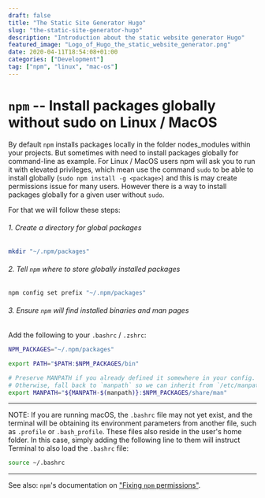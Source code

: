 ```yaml
---
draft: false
title: "The Static Site Generator Hugo"
slug: "the-static-site-generator-hugo"
description: "Introduction about the static website generator Hugo"
featured_image: "Logo_of_Hugo_the_static_website_generator.png"
date: 2020-04-11T18:54:08+01:00
categories: ["Development"]
tag: ["npm", "linux", "mac-os"]
---
```


# `npm`  -- Install packages globally without sudo on Linux / MacOS

By default `npm` installs packages locally in the folder nodes_modules within your projects.
But sometimes with need to install packages globally for command-line as example. 
For Linux / MacOS users npm will ask you to run it with elevated privileges,
which mean use the command `sudo` to be able to install globally (`sudo npm install -g <package>`) and this is may create permissions issue for many users.
However there is a way to install packages globally for a given user without `sudo`.

For that we will follow these steps:  

###### 1. Create a directory for global packages

```sh
mkdir "~/.npm/packages"
```

###### 2. Tell `npm` where to store globally installed packages

```sh
npm config set prefix "~/.npm/packages"
```

###### 3. Ensure `npm` will find installed binaries and man pages

Add the following to your `.bashrc` / `.zshrc`:

```sh
NPM_PACKAGES="~/.npm/packages"

export PATH="$PATH:$NPM_PACKAGES/bin"

# Preserve MANPATH if you already defined it somewhere in your config.
# Otherwise, fall back to `manpath` so we can inherit from `/etc/manpath`.
export MANPATH="${MANPATH-$(manpath)}:$NPM_PACKAGES/share/man"
```

---

NOTE: If you are running macOS, the `.bashrc` file may not yet exist, and the terminal will be obtaining its environment parameters from another file, such as `.profile` or `.bash_profile`. These files also reside in the user's home folder. In this case, simply adding the following line to them will instruct Terminal to also load the `.bashrc` file:

```sh
source ~/.bashrc
```

---

See also: `npm`'s documentation on
["Fixing `npm` permissions"](https://docs.npmjs.com/getting-started/fixing-npm-permissions).
